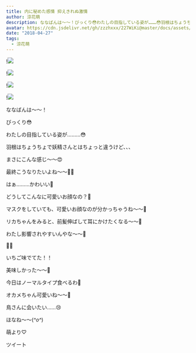 ```yaml
---
title: 内に秘めた感情 抑えきれぬ激情
author: 涼花萌
description: ななばんは〜〜！びっくり😳わたしの目指している姿が………😳羽根はちょうちょで妖精さんとはちょっと違うけど、、、まさにこん...
avatar: https://cdn.jsdelivr.net/gh/zzzhxxx/227WiKi@master/docs/assets/photo/avatar/moe.jpg
date: "2018-04-27"
tags:
  - 涼花萌
---
```


!![](https://cdn.jsdelivr.net/gh/zzzhxxx/227WiKi-image@master/blog-image/moe-2018-04-27_1.jpg)

!![](https://cdn.jsdelivr.net/gh/zzzhxxx/227WiKi-image@master/blog-image/moe-2018-04-27_2.jpg)

!![](https://cdn.jsdelivr.net/gh/zzzhxxx/227WiKi-image@master/blog-image/moe-2018-04-27_3.jpg)

!![](https://cdn.jsdelivr.net/gh/zzzhxxx/227WiKi-image@master/blog-image/moe-2018-04-27_4.jpg)









ななばんは〜〜！








びっくり😳









わたしの目指している姿が………😳









羽根はちょうちょで妖精さんとはちょっと違うけど、、、




まさにこんな感じ〜〜😍


















最終こうなりたいよね〜〜☝🏻️








はぁ………かわいい💓










どうしてこんなに可愛いお顔なの？💓





















マスクをしていても、可愛いお顔なのが分かっちゃうね〜〜💓






リカちゃんをみると、前髪伸ばして耳にかけたくなる〜〜💓






わたし影響されやすいんやな〜〜🙈


















🍓🍦







いちご味でてた！！




美味しかった〜〜🍓








今日はノーマルタイプ食べるわ🍦




















オカメちゃん可愛いね〜〜💓







鳥さんに会いたい……😢












ほなね〜〜(*^o^*)




萌より♡


ツイート



